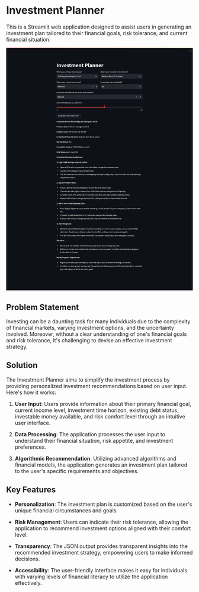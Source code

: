 # Investment Planner

This is a Streamlit web application designed to assist users in generating an investment plan tailored to their financial goals, risk tolerance, and current financial situation. 

![Streamlit using Python](image.png)

## Problem Statement

Investing can be a daunting task for many individuals due to the complexity of financial markets, varying investment options, and the uncertainty involved. Moreover, without a clear understanding of one's financial goals and risk tolerance, it's challenging to devise an effective investment strategy.

## Solution

The Investment Planner aims to simplify the investment process by providing personalized investment recommendations based on user input. Here's how it works:

1. **User Input**: Users provide information about their primary financial goal, current income level, investment time horizon, existing debt status, investable money available, and risk comfort level through an intuitive user interface.

2. **Data Processing**: The application processes the user input to understand their financial situation, risk appetite, and investment preferences.

3. **Algorithmic Recommendation**: Utilizing advanced algorithms and financial models, the application generates an investment plan tailored to the user's specific requirements and objectives.


## Key Features

- **Personalization**: The investment plan is customized based on the user's unique financial circumstances and goals.
  
- **Risk Management**: Users can indicate their risk tolerance, allowing the application to recommend investment options aligned with their comfort level.

- **Transparency**: The JSON output provides transparent insights into the recommended investment strategy, empowering users to make informed decisions.

- **Accessibility**: The user-friendly interface makes it easy for individuals with varying levels of financial literacy to utilize the application effectively.
